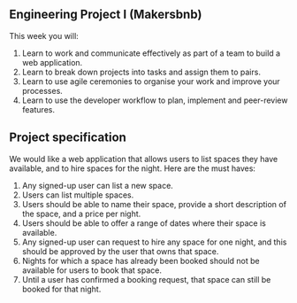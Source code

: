 ## Engineering Project I (Makersbnb)


This week you will:

1. Learn to work and communicate effectively as part of a team to build a web application.
2. Learn to break down projects into tasks and assign them to pairs.
3. Learn to use agile ceremonies to organise your work and improve your processes.
4. Learn to use the developer workflow to plan, implement and peer-review features.

## Project specification
We would like a web application that allows users to list spaces they have available, and to hire spaces for the night. Here are the must haves:


1. Any signed-up user can list a new space.
2. Users can list multiple spaces.
3. Users should be able to name their space, provide a short description of the space, and a price per night.
4. Users should be able to offer a range of dates where their space is available.
5. Any signed-up user can request to hire any space for one night, and this should be approved by the user that owns that space.
6. Nights for which a space has already been booked should not be available for users to book that space.
7. Until a user has confirmed a booking request, that space can still be booked for that night.


